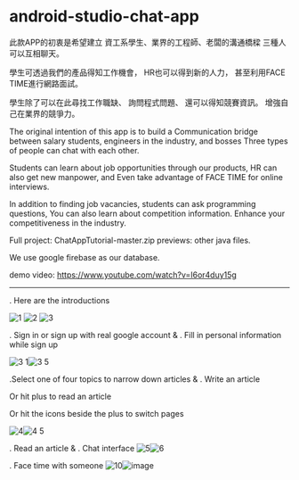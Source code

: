 # android-studio-chat-app

此款APP的初衷是希望建立
資工系學生、業界的工程師、老闆的溝通橋樑
三種人可以互相聊天。

學生可透過我們的產品得知工作機會，
HR也可以得到新的人力，
甚至利用FACE TIME進行網路面試。

學生除了可以在此尋找工作職缺、
詢問程式問題、
還可以得知競賽資訊。
增強自己在業界的競爭力。

The original intention of this app is to build a Communication bridge between salary students, engineers in the industry, and bosses Three types of people can chat with each other.

Students can learn about job opportunities through our products, HR can also get new manpower, and Even take advantage of FACE TIME for online interviews.

In addition to finding job vacancies, students can ask programming questions, You can also learn about competition information. Enhance your competitiveness in the industry.



Full project:
ChatAppTutorial-master.zip
previews:
other java files.

We use google firebase as our database. 


demo video: 
https://www.youtube.com/watch?v=I6or4duy15g


-----------------------------------
. Here are the introductions


![1](https://user-images.githubusercontent.com/79260866/186553006-95705dfb-d00b-4350-895b-ab1b3a98e2fc.jpg)
![2](https://user-images.githubusercontent.com/79260866/186553009-db932fa1-ac14-41d1-8382-a07ff095ac67.jpg)
![3](https://user-images.githubusercontent.com/79260866/186553017-4c3da184-daaa-44b1-9c95-79dd60fbc0ae.jpg)


. Sign in or sign up with real google account & . Fill in personal information while sign up

![3 1](https://user-images.githubusercontent.com/79260866/186553022-85fb31c9-fdd9-4ff7-ab06-17324ba3046f.jpg)![3 5](https://user-images.githubusercontent.com/79260866/186553024-32a903d6-e1d2-4d8d-9290-49d22a62993f.jpg)

.Select one of four topics to narrow down articles & . Write an article

Or hit plus to read an article

Or hit the icons beside the plus to switch pages

![4](https://user-images.githubusercontent.com/79260866/186553037-6d7745cc-1868-48c0-bf56-ed68fb574de1.jpg)![4 5](https://user-images.githubusercontent.com/79260866/186553056-62fbe661-a165-4970-a6c0-9ff2457081d3.jpg)

. Read an article & . Chat interface
![5](https://user-images.githubusercontent.com/79260866/186553065-0f607abe-b977-42d1-8e71-0fed5aa74133.jpg)![6](https://user-images.githubusercontent.com/79260866/186553067-e4f9d9e8-9bdf-4cf4-9174-7c9144559b4e.jpg)

. Face time with someone
![10](https://user-images.githubusercontent.com/79260866/186553078-da7be605-6ec3-4837-b70f-77160924c10e.jpg)![image](https://github.com/user-attachments/assets/abd6e7e5-a02f-4a31-bc19-f88c32677a5c)
